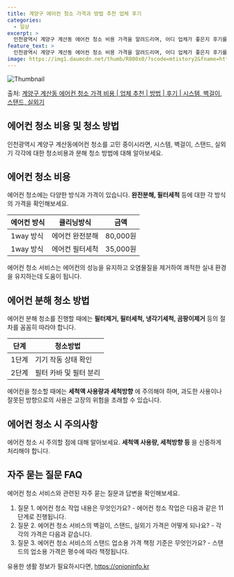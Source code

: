 ```yaml
---
title: 계양구 에어컨 청소 가격과 방법 추천 업체 후기
categories:
  - 일상
excerpt: >
  인천광역시 계양구 계산동 에어컨 청소 비용 가격을 알려드리며, 어디 업체가 좋은지 후기를 통해 알아보겠습니다. 현재 글에서는 시스템, 벽걸이, 스탠드, 실외기 각각에 대해 청소 비용이 나와 있으니 참고하시면 되겠습니다. 에어컨 분해 청소 방법 보기 👈 클릭셀프 에어컨 청소 방법 보기👈 클릭계양구 계산동 에어컨 청소 비용시스템에어컨 방식클리닝방식금액1way 방식에어컨 완전분해80,000원1way 방식에어컨 필터세척35,000원2way 방식에어컨 완전분해90,000원2way 방식에어컨 필터세척35,000원4way 방식에어컨 완전분해120,000원4way 방식에어컨 필터세척35,000원원형방식에어컨 완전분해140,000원원형방식에어컨 필터세척35,000원에어컨 청소 견적 샘플 보기 👈 클릭에어컨 냄새의 원인에..
feature_text: >
  인천광역시 계양구 계산동 에어컨 청소 비용 가격을 알려드리며, 어디 업체가 좋은지 후기를 통해 알아보겠습니다. 현재 글에서는 시스템, 벽걸이, 스탠드, 실외기 각각에 대해 청소 비용이 나와 있으니 참고하시면 되겠습니다. 에어컨 분해 청소 방법 보기 👈 클릭셀프 에어컨 청소 방법 보기👈 클릭계양구 계산동 에어컨 청소 비용시스템에어컨 방식클리닝방식금액1way 방식에어컨 완전분해80,000원1way 방식에어컨 필터세척35,000원2way 방식에어컨 완전분해90,000원2way 방식에어컨 필터세척35,000원4way 방식에어컨 완전분해120,000원4way 방식에어컨 필터세척35,000원원형방식에어컨 완전분해140,000원원형방식에어컨 필터세척35,000원에어컨 청소 견적 샘플 보기 👈 클릭에어컨 냄새의 원인에..
image: https://img1.daumcdn.net/thumb/R800x0/?scode=mtistory2&fname=https%3A%2F%2Fblog.kakaocdn.net%2Fdn%2FAzGyh%2FbtsHu6FsQXb%2FPG4hkDa3d89KPcDdPNLV51%2Fimg.webp
---
```


![Thumbnail](https://img1.daumcdn.net/thumb/R800x0/?scode=mtistory2&fname=https%3A%2F%2Fblog.kakaocdn.net%2Fdn%2FAzGyh%2FbtsHu6FsQXb%2FPG4hkDa3d89KPcDdPNLV51%2Fimg.webp)

<p>출처: <a href="https://onioninfo.kr/entry/%EA%B3%84%EC%96%91%EA%B5%AC-%EA%B3%84%EC%82%B0%EB%8F%99-%EC%97%90%EC%96%B4%EC%BB%A8-%EC%B2%AD%EC%86%8C-%EA%B0%80%EA%B2%A9-%EB%B9%84%EC%9A%A9-%EC%97%85%EC%B2%B4-%EC%B6%94%EC%B2%9C-%EB%B0%A9%EB%B2%95-%ED%9B%84%EA%B8%B0-%EC%8B%9C%EC%8A%A4%ED%85%9C-%EB%B2%BD%EA%B1%B8%EC%9D%B4-%EC%8A%A4%ED%83%A0%EB%93%9C-%EC%8B%A4%EC%99%B8%EA%B8%B0" rel="dofollow">계양구 계산동 에어컨 청소 가격 비용 | 업체 추천 | 방법 | 후기 | 시스템, 벽걸이, 스탠드, 실외기</a> </p>

## 에어컨 청소 비용 및 청소 방법

인천광역시 계양구 계산동에어컨 청소를 고민 중이시라면, 시스템, 벽걸이, 스탠드, 실외기 각각에 대한 청소비용과 분해 청소 방법에 대해
알아보세요.

## **에어컨 청소 비용**

에어컨 청소에는 다양한 방식과 가격이 있습니다. **완전분해, 필터세척** 등에 대한 각 방식의 가격을 확인해보세요.

**에어컨 방식** | **클리닝방식** | **금액**  
---|---|---  
1way 방식 | 에어컨 완전분해 | 80,000원  
1way 방식 | 에어컨 필터세척 | 35,000원  
  
에어컨 청소 서비스는 에어컨의 성능을 유지하고 오염물질을 제거하여 쾌적한 실내 환경을 유지하는데 도움이 됩니다.

## **에어컨 분해 청소 방법**

에어컨 분해 청소를 진행할 때에는 **필터제거, 필터세척, 냉각기세척, 곰팡이제거** 등의 절차를 꼼꼼히 따라야 합니다.

**단계** | **청소방법**  
---|---  
1단계 | 기기 작동 상태 확인  
2단계 | 필터 카바 및 필터 분리  
  
에어컨을 청소할 때에는 **세척액 사용량과 세척방향** 에 주의해야 하며, 과도한 사용이나 잘못된 방향으로의 사용은 고장의 위험을 초래할 수
있습니다.



## **에어컨 청소 시 주의사항**

에어컨 청소 시 주의할 점에 대해 알아보세요. **세척액 사용량, 세척방향 등** 을 신중하게 처리해야 합니다.

## **자주 묻는 질문 FAQ**

에어컨 청소 서비스와 관련된 자주 묻는 질문과 답변을 확인해보세요.

  1. 질문 1. 에어컨 청소 작업 내용은 무엇인가요? - 에어컨 청소 작업은 다음과 같은 11단계로 진행됩니다.
  2. 질문 2. 에어컨 청소 서비스의 벽걸이, 스탠드, 실외기 가격은 어떻게 되나요? - 각각의 가격은 다음과 같습니다.
  3. 질문 3. 에어컨 청소 서비스의 스탠드 업소용 가격 책정 기준은 무엇인가요? - 스탠드의 업소용 가격은 평수에 따라 책정됩니다.



 

유용한 생활 정보가 필요하시다면, <a href="https://onioninfo.kr" rel="dofollow">https://onioninfo.kr</a>


